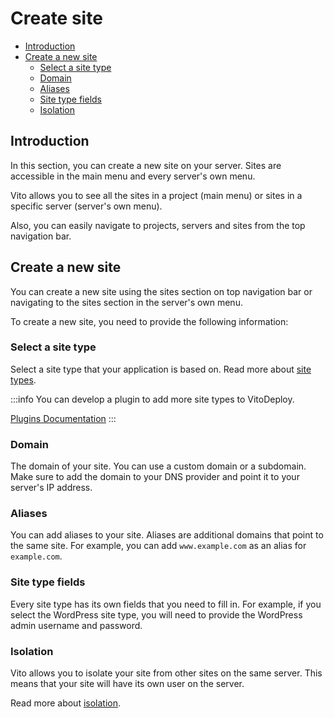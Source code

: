 # Create site

- [Introduction](#introduction)
- [Create a new site](#create-a-new-site)
  - [Select a site type](#select-a-site-type)
  - [Domain](#domain)
  - [Aliases](#aliases)
  - [Site type fields](#site-type-fields)
  - [Isolation](#isolation)

## Introduction

In this section, you can create a new site on your server. Sites are accessible in the main menu and every server's own
menu.

Vito allows you to see all the sites in a project (main menu) or sites in a specific server (server's own menu).

Also, you can easily navigate to projects, servers and sites from the top navigation bar.

## Create a new site

You can create a new site using the sites section on top navigation bar or navigating to the sites section in the
server's own menu.

To create a new site, you need to provide the following information:

### Select a site type

Select a site type that your application is based on. Read more about [site types](./site-types.md).

:::info
You can develop a plugin to add more site types to VitoDeploy.

[Plugins Documentation](../plugins.md#register-site-types)
:::

### Domain

The domain of your site. You can use a custom domain or a subdomain. Make sure to add the domain to your DNS provider
and point it to your server's IP address.

### Aliases

You can add aliases to your site. Aliases are additional domains that point to the same site. For example, you can add
`www.example.com` as an alias for `example.com`.

### Site type fields

Every site type has its own fields that you need to fill in. For example, if you select the WordPress site type, you
will need to provide the WordPress admin username and password.

### Isolation

Vito allows you to isolate your site from other sites on the same server. This means that your site will have its own
user on the server.

Read more about [isolation](./isolation.md).

